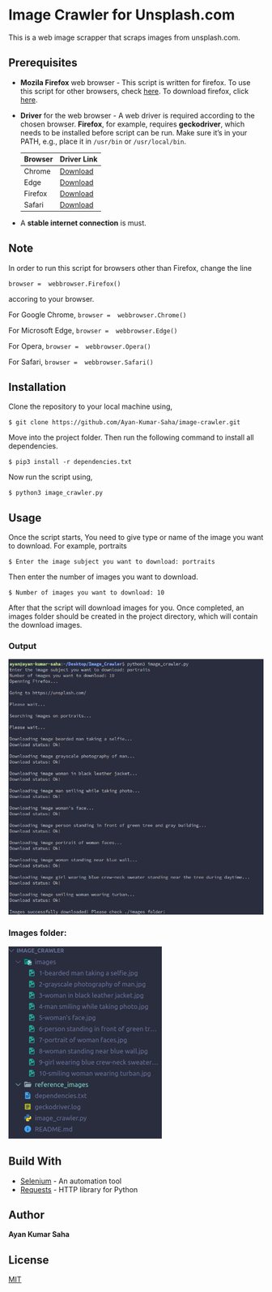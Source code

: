 # Image Crawler for Unsplash.com

This is a web image scrapper that scraps images from unsplash.com.

## Prerequisites

* **Mozila Firefox** web browser - This script is written for firefox. To use this script for other browsers, check [here](#Note). To download firefox, click [here](https://www.mozilla.org/en-US/firefox/new/).

* **Driver** for the web browser - A web driver is required according to the chosen browser. **Firefox**, for example, requires **geckodriver**, which needs to be installed before script can be run. Make sure it’s in your PATH, e.g., place it in `/usr/bin` or `/usr/local/bin`.

    |Browser| Driver Link|
    |--------|----------------|
    |Chrome|[Download](https://sites.google.com/a/chromium.org/chromedriver/downloads)|
    |Edge|[Download](https://developer.microsoft.com/en-us/microsoft-edge/tools/webdriver/)|
    |Firefox|[Download](https://github.com/mozilla/geckodriver/releases)|
    |Safari|[Download](https://webkit.org/blog/6900/webdriver-support-in-safari-10/)|

* A **stable internet connection** is must.

## Note

In order to run this script for browsers other than Firefox, change the line
```
browser =  webbrowser.Firefox()
```
accoring to your browser.

For Google Chrome, `browser =  webbrowser.Chrome()`

For Microsoft Edge, `browser =  webbrowser.Edge()`

For Opera, `browser =  webbrowser.Opera()`

For Safari, `browser =  webbrowser.Safari()`


## Installation

 Clone the repository to your local machine using,
```
$ git clone https://github.com/Ayan-Kumar-Saha/image-crawler.git
```
Move into the project folder. Then run the following command to install all dependencies.

```
$ pip3 install -r dependencies.txt
```

Now run the script using,

```
$ python3 image_crawler.py
```
## Usage

Once the script starts, You need to give type or name of the image you want to download. For example, portraits

```
$ Enter the image subject you want to download: portraits
```

Then enter the number of images you want to download.

```
$ Number of images you want to download: 10
```

After that the script will download images for you. Once completed, an images folder should be created in the project directory, which will contain the download images.

### Output

<img src="reference_images/output.png">

### Images folder:

<img src="reference_images/images_folder.png">

## Build With

* [Selenium](https://selenium-python.readthedocs.io/) - An automation tool 
* [Requests](https://requests.readthedocs.io/en/master/) - HTTP library for Python

## Author

**Ayan Kumar Saha**

## License
[MIT](https://choosealicense.com/licenses/mit/)